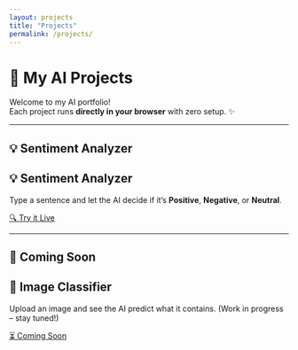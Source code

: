 ```yaml
---
layout: projects
title: "Projects"
permalink: /projects/
---
```


<div class="projects-container">

# 🚀 My AI Projects

Welcome to my AI portfolio!  
Each project runs **directly in your browser** with zero setup. ✨  

---

## 💡 Sentiment Analyzer
<div class="project-card fade-in-up">
  <h2>💡 Sentiment Analyzer</h2>
  <p>
    Type a sentence and let the AI decide if it’s
    <strong>Positive</strong>, <strong>Negative</strong>, or <strong>Neutral</strong>.
  </p>
  <a href="/home/projects/sentiment.html" class="btn">🔍 Try it Live</a>
</div>

---

<!-- You can add more projects in this format -->
## 🎨 Coming Soon
<div class="project-card fade-in-up">
  <h2>🎨 Image Classifier</h2>
  <p>
    Upload an image and see the AI predict what it contains.  
    (Work in progress – stay tuned!)
  </p>
  <a href="#" class="btn disabled">⏳ Coming Soon</a>
</div>

</div>

